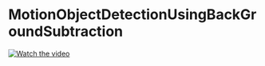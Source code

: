 # MotionObjectDetectionUsingBackGroundSubtraction
[![Watch the video](https://i.imgur.com/vKb2F1B.png)](https://youtu.be/Rt1aX3KQrM0)
